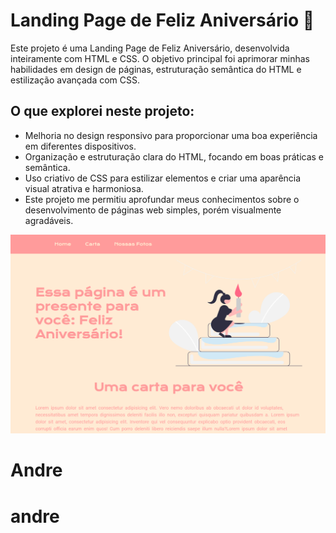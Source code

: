 # Landing Page de Feliz Aniversário 🎉

Este projeto é uma Landing Page de Feliz Aniversário, desenvolvida inteiramente com HTML e CSS. O objetivo principal foi aprimorar minhas habilidades em design de páginas, estruturação semântica do HTML e estilização avançada com CSS.

## O que explorei neste projeto:
- Melhoria no design responsivo para proporcionar uma boa experiência em diferentes dispositivos.
- Organização e estruturação clara do HTML, focando em boas práticas e semântica.
- Uso criativo de CSS para estilizar elementos e criar uma aparência visual atrativa e harmoniosa.
- Este projeto me permitiu aprofundar meus conhecimentos sobre o desenvolvimento de páginas web simples, porém visualmente agradáveis.

![image_page.png](image_page.png)
# Andre
# andre
